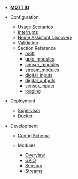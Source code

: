 - [**MQTT IO**](/)

- Configuration

  - [Usage Scenarios](config/scenarios.md)
  - [Interrupts](config/interrupts.md)
  - [Home Assistant Discovery](config/ha_discovery.md)
  - [Validation](config/validation.md)
  - Section Reference
    - [mqtt](config/reference/mqtt/)
    - [gpio_modules](config/reference/gpio_modules/)
    - [sensor_modules](config/reference/sensor_modules/)
    - [stream_modules](config/reference/stream_modules/)
    - [digital_inputs](config/reference/digital_inputs/)
    - [digital_outputs](config/reference/digital_outputs/)
    - [sensor_inputs](config/reference/sensor_inputs/)
    - [logging](config/reference/logging/)

- Deployment

  - [Supervisor](deployment/supervisor.md)
  - [Docker](deployment/docker.md)

- Development

  - [Config Schema](dev/config_schema.md)

  - Modules

    - [Overview](dev/modules/overview.md)
    - [GPIO](dev/modules/gpio.md)
    - [Sensors](dev/modules/sensors.md)
    - [Streams](dev/modules/streams.md)